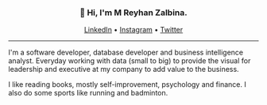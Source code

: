 <h3 align="center">👋 Hi, I'm M Reyhan Zalbina.</h3>

<p align="center">
  <a href="https://www.linkedin.com/in/mreyhanzalbina/">LinkedIn</a> •
  <a href="https://instagram.com/mreyhanzalbina">Instagram</a> •
  <a href="https://twitter.com/mreyhanzalbina">Twitter</a>
</p>

---

I'm a software developer, database developer and business intelligence analyst. Everyday working with data (small to big) to provide the visual for leadership and executive at my company to add value to the business.

I like reading books, mostly self-improvement, psychology and finance. I also do some sports like running and badminton.
